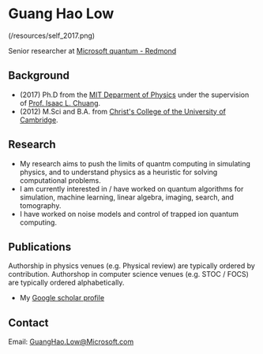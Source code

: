 [//]: # (Name)

[//]: # (Where I currently work)

[//]: # (Contact information)

[//]: # (What I do)

[//]: # (Previous work / education)

[//]: # (Publications)


# Guang Hao **Low**

(/resources/self_2017.png)

Senior researcher at [Microsoft quantum - Redmond](https://www.microsoft.com/en-us/research/group/microsoft-quantum-redmond-quarc/)

## Background

- (2017) Ph.D from the [MIT Deparment of Physics](https://web.mit.edu/physics/) under the supervision of [Prof. Isaac L. Chuang](http://feynman.mit.edu/ike/homepage/index.html).
- (2012) M.Sci and B.A. from [Christ's College of the University of Cambridge](https://www.christs.cam.ac.uk/).

## Research

- My research aims to push the limits of quantm computing in simulating physics, and to understand physics as a heuristic for solving computational problems. 
- I am currently interested in / have worked on quantum algorithms for simulation, machine learning, linear algebra, imaging, search, and tomography.
- I have worked on noise models and control of trapped ion quantum computing.

## Publications
Authorship in physics venues (e.g. Physical review) are typically ordered by contribution. Authorshop in computer science venues (e.g. STOC / FOCS) are typically ordered alphabetically.

- My [Google scholar profile](https://scholar.google.com/citations?user=qCsIdcsAAAAJ&hl=en)

## Contact

Email: GuangHao.Low@Microsoft.com

